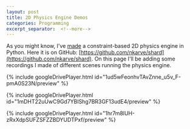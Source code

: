 ```yaml
---
layout: post
title: 2D Physics Engine Demos
categories: Programming
excerpt_separator:  <!--more-->
---
```


As you might know, I've [made](https://nkarve.github.io/programming/2021/06/29/physeng1.html) a constraint-based 2D physics engine in Python. Here it is on GitHub: [https://github.com/nkarve/shard](https://github.com/nkarve/shard). On this page I'll be adding some recordings I made of different scenes running the physics engine.

{% include googleDrivePlayer.html id="1ud5wFeonhvTAvZnne_u5v_F-pmA0S23N/preview" %}

{% include googleDrivePlayer.html id="1mDHT22uUwC9Gd7YBlShg7BR3GF13udE4/preview" %}

{% include googleDrivePlayer.html id="1hr7m8lUH-zRxXdpSUFZSFZZBDYUDTPxf/preview" %}
